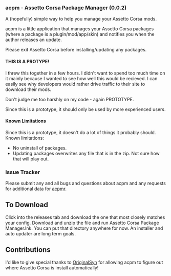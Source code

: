 ### acpm - Assetto Corsa Package Manager (0.0.2)

A (hopefully) simple way to help you manage your Assetto Corsa mods.

acpm is a little application that manages your Assetto Corsa packages (where a package is a plugin/mod/app/skin) and notifies you when the author releases an update.

Please exit Assetto Corsa before installing/updating any packages.

#### THIS IS A PROTYPE!
I threw this together in a few hours. I didn't want to spend too much time on it mainly because I wanted to see how well this would be recieved. I can easily see why developers would rather drive traffic to their site to download their mods. 

Don't judge me too harshly on my code - again PROTOTYPE.

Since this is a prototype, it should only be used by more experienced users.

#### Known Limitations
Since this is a prototype, it doesn't do a lot of things it probably should. Known limitations:
- No uninstall of packages.
- Updating packages overwrites any file that is in the zip. Not sure how that will play out.

### Issue Tracker
Please submit any and all bugs and questions about acpm and any requests for additional data for [acpmr](https://github.com/cmsimike/acpmr/).


## To Download
Click into the releases tab and download the one that most closely matches your config. Download and unzip the file and run Assetto Corsa Package Manager.lnk. You can put that directory anywhere for now. An installer and auto updater are long term goals.


## Contributions
I'd like to give special thanks to [OriginalSyn](https://github.com/OriginalSyn) for allowing acpm to figure out where Assetto Corsa is install automatically!
